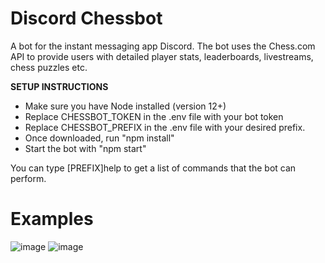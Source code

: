# Discord Chessbot
A bot for the instant messaging app Discord. The bot uses the Chess.com API to provide users with detailed player stats, leaderboards, livestreams, chess puzzles etc.

<b>SETUP INSTRUCTIONS</b>
- Make sure you have Node installed (version 12+)
- Replace CHESSBOT_TOKEN in the .env file with your bot token
- Replace CHESSBOT_PREFIX in the .env file with your desired prefix.
- Once downloaded, run "npm install"
- Start the bot with "npm start"

You can type [PREFIX]help to get a list of commands that the bot can perform.

# Examples
![image](https://user-images.githubusercontent.com/23486851/96896540-e895ae80-148d-11eb-9327-ccc43770ca6c.png) ![image](https://user-images.githubusercontent.com/23486851/96895569-d5ceaa00-148c-11eb-9978-67cde8570e17.png)
